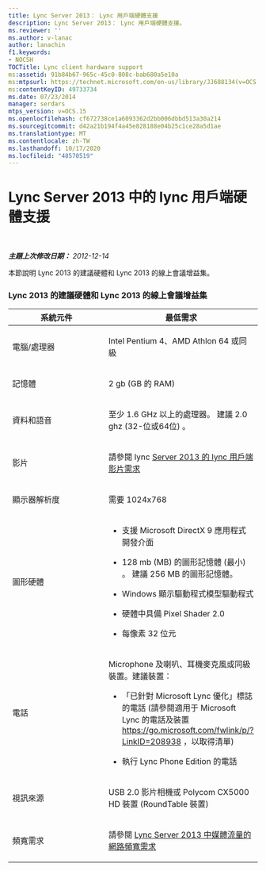 ```yaml
---
title: Lync Server 2013： Lync 用戶端硬體支援
description: Lync Server 2013： Lync 用戶端硬體支援。
ms.reviewer: ''
ms.author: v-lanac
author: lanachin
f1.keywords:
- NOCSH
TOCTitle: Lync client hardware support
ms:assetid: 91b84b67-965c-45c0-808c-bab680a5e10a
ms:mtpsurl: https://technet.microsoft.com/en-us/library/JJ688134(v=OCS.15)
ms:contentKeyID: 49733734
ms.date: 07/23/2014
manager: serdars
mtps_version: v=OCS.15
ms.openlocfilehash: cf672738ce1a6093362d2bb006dbbd513a30a214
ms.sourcegitcommit: d42a21b194f4a45e828188e04b25c1ce28a5d1ae
ms.translationtype: MT
ms.contentlocale: zh-TW
ms.lasthandoff: 10/17/2020
ms.locfileid: "48570519"
---
```

# <a name="lync-client-hardware-support-in-lync-server-2013"></a>Lync Server 2013 中的 lync 用戶端硬體支援

<div data-xmlns="http://www.w3.org/1999/xhtml">

<div class="topic" data-xmlns="http://www.w3.org/1999/xhtml" data-msxsl="urn:schemas-microsoft-com:xslt" data-cs="https://msdn.microsoft.com/">

<div data-asp="https://msdn2.microsoft.com/asp">



</div>

<div id="mainSection">

<div id="mainBody">

<span> </span>

_**主題上次修改日期：** 2012-12-14_

本節說明 Lync 2013 的建議硬體和 Lync 2013 的線上會議增益集。

### <a name="recommended-hardware-for-lync-2013-and-the-online-meeting-add-in-for-lync-2013"></a>Lync 2013 的建議硬體和 Lync 2013 的線上會議增益集

<table>
<colgroup>
<col style="width: 50%" />
<col style="width: 50%" />
</colgroup>
<thead>
<tr class="header">
<th>系統元件</th>
<th>最低需求</th>
</tr>
</thead>
<tbody>
<tr class="odd">
<td><p>電腦/處理器</p></td>
<td><p>Intel Pentium 4、AMD Athlon 64 或同級</p></td>
</tr>
<tr class="even">
<td><p>記憶體</p></td>
<td><p>2 gb (GB 的 RAM) </p></td>
</tr>
<tr class="odd">
<td><p>資料和語音</p></td>
<td><p>至少 1.6 GHz 以上的處理器。 建議 2.0 ghz (32-位或64位) 。</p></td>
</tr>
<tr class="even">
<td><p>影片</p></td>
<td><p>請參閱 lync <a href="lync-server-2013-lync-client-video-requirements.md">Server 2013 的 lync 用戶端影片需求</a></p></td>
</tr>
<tr class="odd">
<td><p>顯示器解析度</p></td>
<td><p>需要 1024x768</p></td>
</tr>
<tr class="even">
<td><p>圖形硬體</p></td>
<td><ul>
<li><p>支援 Microsoft DirectX 9 應用程式開發介面</p></li>
<li><p>128 mb (MB) 的圖形記憶體 (最小) 。 建議 256 MB 的圖形記憶體。</p></li>
<li><p>Windows 顯示驅動程式模型驅動程式</p></li>
<li><p>硬體中具備 Pixel Shader 2.0</p></li>
<li><p>每像素 32 位元</p></li>
</ul></td>
</tr>
<tr class="odd">
<td><p>電話</p></td>
<td><p>Microphone 及喇叭、耳機麥克風或同級裝置。建議裝置：</p>
<ul>
<li><p>「已針對 Microsoft Lync 優化」標誌的電話 (請參閱適用于 Microsoft Lync 的電話及裝置 <a href="https://go.microsoft.com/fwlink/p/?linkid=208938">https://go.microsoft.com/fwlink/p/?LinkID=208938</a> ，以取得清單) </p></li>
<li><p>執行 Lync Phone Edition 的電話</p></li>
</ul></td>
</tr>
<tr class="even">
<td><p>視訊來源</p></td>
<td><p>USB 2.0 影片相機或 Polycom CX5000 HD 裝置 (RoundTable 裝置) </p></td>
</tr>
<tr class="odd">
<td><p>頻寬需求</p></td>
<td><p>請參閱 <a href="lync-server-2013-network-bandwidth-requirements-for-media-traffic.md">Lync Server 2013 中媒體流量的網路頻寬需求</a></p></td>
</tr>
</tbody>
</table>


</div>

<span> </span>

</div>

</div>

</div>

